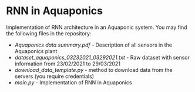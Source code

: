 # RNN in Aquaponics

Implementation of RNN architecture in an Aquaponic system. You may find the following files in the repository:
* *Aquaponics data summary.pdf* - Description of all sensors in the Aquaponics plant
* *dataset_aquaponics_03232021_03292021.txt* - Raw dataset with sensor information from 23/02/2021 to 29/03/2021
* *download_data_template.py* - method to download data from the servers (you require credentials)
* *main.py* - Implementation of RNN in Aquaponics
